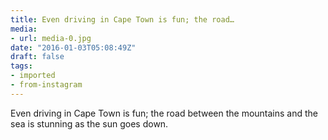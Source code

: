 ```yaml
---
title: Even driving in Cape Town is fun; the road…
media:
- url: media-0.jpg
date: "2016-01-03T05:08:49Z"
draft: false
tags:
- imported
- from-instagram
---
```

Even driving in Cape Town is fun; the road between the mountains and the sea is stunning as the sun goes down.
